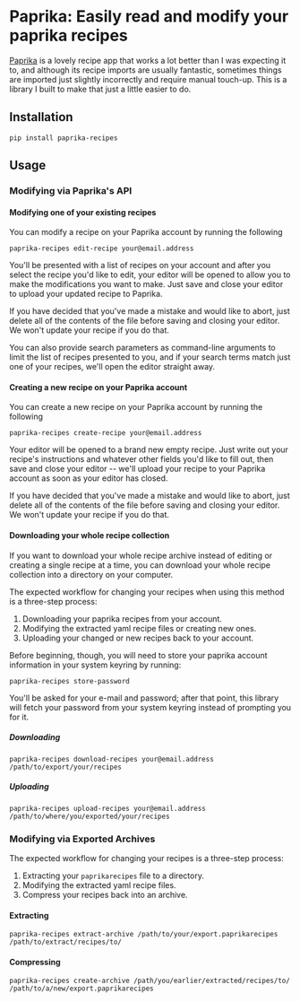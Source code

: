 # Paprika: Easily read and modify your paprika recipes

[Paprika](https://www.paprikaapp.com/) is a lovely recipe app that works a lot better than I was expecting it to, and although its recipe imports are usually fantastic, sometimes things are imported just slightly incorrectly and require manual touch-up. This is a library I built to make that just a little easier to do.

## Installation

```
pip install paprika-recipes
```

## Usage

### Modifying via Paprika's API

#### Modifying one of your existing recipes

You can modify a recipe on your Paprika account by running the following

```
paprika-recipes edit-recipe your@email.address
```

You'll be presented with a list of recipes on your account and after
you select the recipe you'd like to edit, your editor will be opened
to allow you to make the modifications you want to make.
Just save and close your editor to upload your updated recipe to Paprika.

If you have decided that you've made a mistake and would like to abort,
just delete all of the contents of the file before saving and closing
your editor. We won't update your recipe if you do that.

You can also provide search parameters as command-line arguments to
limit the list of recipes presented to you, and if your search terms
match just one of your recipes, we'll open the editor straight away.

#### Creating a new recipe on your Paprika account

You can create a new recipe on your Paprika account by running the following

```
paprika-recipes create-recipe your@email.address
```

Your editor will be opened to a brand new empty recipe. Just write out
your recipe's instructions and whatever other fields you'd like to fill
out, then save and close your editor -- we'll upload your recipe to your
Paprika account as soon as your editor has closed.

If you have decided that you've made a mistake and would like to abort,
just delete all of the contents of the file before saving and closing
your editor. We won't update your recipe if you do that.

#### Downloading your whole recipe collection

If you want to download your whole recipe archive instead of editing or creating a single recipe at a time, you can download your whole recipe collection into a directory on your computer.

The expected workflow for changing your recipes when using this method is a three-step process:

1. Downloading your paprika recipes from your account.
2. Modifying the extracted yaml recipe files or creating new ones.
3. Uploading your changed or new recipes back to your account.

Before beginning, though, you will need to store your paprika account information in your system keyring by running:

```
paprika-recipes store-password
```

You'll be asked for your e-mail and password; after that point, this library will fetch your password from your system keyring instead of prompting you for it.

##### Downloading

```
paprika-recipes download-recipes your@email.address /path/to/export/your/recipes
```

##### Uploading

```
paprika-recipes upload-recipes your@email.address /path/to/where/you/exported/your/recipes
```

### Modifying via Exported Archives

The expected workflow for changing your recipes is a three-step process:

1. Extracting your `paprikarecipes` file to a directory.
2. Modifying the extracted yaml recipe files.
3. Compress your recipes back into an archive.

#### Extracting

```
paprika-recipes extract-archive /path/to/your/export.paprikarecipes /path/to/extract/recipes/to/

```

#### Compressing

```
paprika-recipes create-archive /path/you/earlier/extracted/recipes/to/ /path/to/a/new/export.paprikarecipes

```
